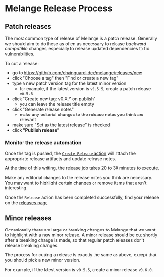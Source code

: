 # Melange Release Process

## Patch releases

The most common type of release of Melange is a patch release. Generally we should aim to do these as often as necessary to release _backward compatible_ changes, especially to release updated dependencies to fix vulnerabilities.

To cut a release:
- go to https://github.com/chainguard-dev/melange/releases/new
- click "Choose a tag" then "Find or create a new tag"
- type a new patch version tag for the latest minor version
  - for example, if the latest version is `v0.5.5`, create a patch release `v0.5.6`
- click "Create new tag: v0.X.Y on publish"
  - you can leave the release title empty
- click "Generate release notes"
  - make any editorial changes to the release notes you think are relevant
- make sure "Set as the latest release" is checked
- click **"Publish release"**

### Monitor the release automation

Once the tag is pushed, the [`Create Release` action](https://github.com/chainguard-dev/melange/actions/workflows/release.yaml)
will attach the appropriate release artifacts and update release notes.

At the time of this writing, the release job takes 20 to 30 minutes to execute.

Make any editorial changes to the release notes you think are necessary.
You may want to highlight certain changes or remove items that aren't interesting.

Once the `Release` action has been completed successfully, find your release on
the [releases page](https://github.com/chainguard-dev/melange/releases)

## Minor releases

Occasionally there are large or breaking changes to Melange that we want to highlight with a new minor release.
A minor release should be cut shortly after a breaking change is made, so that regular patch releases don't release breaking changes.

The process for cutting a release is exactly the same as above, except that you should pick a new minor version.

For example, if the latest version is `v0.5.5`, create a minor release `v0.6.0`.
